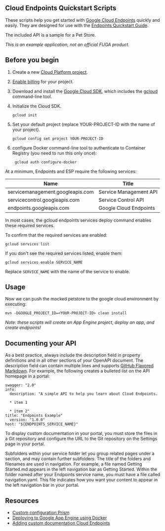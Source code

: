 ## Cloud Endpoints Quickstart Scripts

These scripts help you get started with [Google Cloud Endpoints](https://cloud.google.com/endpoints/)
quickly and easily. They are designed for use with the
[Endpoints
Quickstart Guide](https://cloud.google.com/endpoints/docs/quickstart-endpoints).

The included API is a sample for a Pet Store.

*This is an example application, not an official FUGA product.*

## Before you begin

1. Create a new
[Cloud Platform project](https://console.cloud.google.com/projectcreate).

1. [Enable billing](https://support.google.com/cloud/answer/6293499#enable-billing)
   for your project.

1.  Download and install the [Google Cloud
    SDK](https://cloud.google.com/sdk/docs/), which includes the
    [gcloud](https://cloud.google.com/sdk/gcloud/) command-line tool.

1.  Initialize the Cloud SDK.

        gcloud init

1.  Set your default project (replace YOUR-PROJECT-ID with the name of your
    project).

        gcloud config set project YOUR-PROJECT-ID
        
1. configure Docker command-line tool to authenticate to Container Registry (you need to run this only once):
   
        gcloud auth configure-docker        

At a minimum, Endpoints and ESP require the following services:

| Name | Title |
|----|-----|
|servicemanagement.googleapis.com|Service Management API|
|servicecontrol.googleapis.com|Service Control API|
|endpoints.googleapis.com|Google Cloud Endpoints|

In most cases, the gcloud endpoints services deploy command enables these required services.

To confirm that the required services are enabled:

    gcloud services list

If you don't see the required services listed, enable them:

    gcloud services enable SERVICE_NAME

Replace `SERVICE_NAME` with the name of the service to enable. 

## Usage

Now we can push the mocked petstore to the google cloud environment by executing:    
    
    mvn -DGOOGLE_PROJECT_ID=<YOUR-PROJECT-ID> clean install

*Note: these scripts will create an App Engine project, deploy an app, and create endpoints!*

## Documenting your API

As a best practice, always include the description field in property definitions and in all other sections of your OpenAPI document. The description field can contain multiple lines and supports [GitHub Flavored Markdown](https://guides.github.com/features/mastering-markdown/). For example, the following creates a bulleted list on the API homepage in a portal:

    swagger: "2.0"
    info:
      description: "A simple API to help you learn about Cloud Endpoints.

      * item 1

      * item 2"
    title: "Endpoints Example"
      version: "1.0.0"
    host: "${ENDPOINTS_SERVICE_NAME}"
    
To display custom documentation in your portal, you must store the files in a Git repository and configure the URL to the Git repository on the Settings page in your portal.

Subfolders within your service folder let you group related pages under a section, and may contain further subfolders. The title of the folders and filenames are used in navigation. For example, a file named Getting Started.md appears in the left navigation bar as Getting Started. Within the folder named after your Endpoints service name, you must have a file called navigation.yaml. This file indicates how you want your content to appear in the left navigation bar in your portal.
    
## Resources

* [Custom configuration Prism](https://help.stoplight.io/prism/getting-started/custom-configuration)
* [Deploying to Google App Engine using Docker](https://graysonkoonce.com/deploying-to-google-app-engine-using-docker/)
* [Adding custom documentation Cloud Endpoints](https://cloud.google.com/endpoints/docs/openapi/dev-portal-add-custom-docs)
